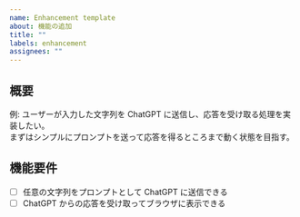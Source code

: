 ```yaml
---
name: Enhancement template
about: 機能の追加
title: ""
labels: enhancement
assignees: ""
---
```


## 概要

<!-- 追加する機能の目的や背景を簡潔に記述してください -->

例: ユーザーが入力した文字列を ChatGPT に送信し、応答を受け取る処理を実装したい。  
まずはシンプルにプロンプトを送って応答を得るところまで動く状態を目指す。

## 機能要件

<!-- この機能に必要な要素をリストアップしてください -->

- [ ] 任意の文字列をプロンプトとして ChatGPT に送信できる
- [ ] ChatGPT からの応答を受け取ってブラウザに表示できる
